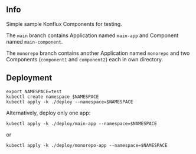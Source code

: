 ## Info

Simple sample Konflux Components for testing.

The `main` branch contains Application named `main-app` and Component named `main-component`.

The `monorepo` branch contains another Application named `monorepo` and two Components (`component1` and `component2`) each in own directory.

## Deployment

```
export NAMESPACE=test
kubectl create namespace $NAMESPACE
kubectl apply -k ./deploy --namespace=$NAMESPACE
```
Alternatively, deploy only one app:
```
kubectl apply -k ./deploy/main-app --namespace=$NAMESPACE
```
or
```
kubectl apply -k ./deploy/monorepo-app --namespace=$NAMESPACE
```
